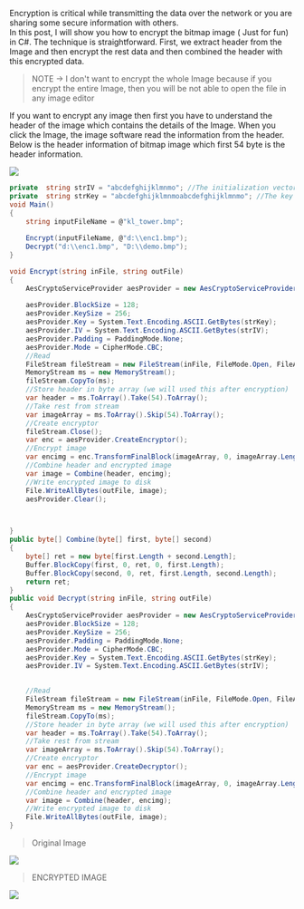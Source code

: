 
Encryption is critical while transmitting the data over the network or you are sharing some secure information with others.  
In this post, I will show you how to encrypt the bitmap image ( Just for fun) in C#. The technique is straightforward. First, we extract header from the Image and then encrypt the rest data and then combined the header with this encrypted data.

> NOTE -> I don't want to encrypt the whole Image because if you encrypt the entire Image, then you will be not able to open the file in any image editor

If you want to encrypt any image then first you have to understand the header of the image which contains the details of the Image. When you click the Image, the image software read the information from the header. Below is the header information of bitmap image which first 54 byte is the header information.

[![](https://1.bp.blogspot.com/-SdD0xVBUejk/XrTfzM5nuII/AAAAAAAAMhg/tUDVgpLGUUoTlAqSSfg3DzgRIjRYisT8QCK4BGAsYHg/d/bitmap.jpg)](https://www.blogger.com/blog/post/edit/6673695286148904603/3716715385352154017#)

```csharp
private  string strIV = "abcdefghijklmnmo"; //The initialization vector.
private  string strKey = "abcdefghijklmnmoabcdefghijklmnmo"; //The key
void Main()
{
	string inputFileName = @"kl_tower.bmp";
	
	Encrypt(inputFileName, @"d:\\enc1.bmp");
	Decrypt("d:\\enc1.bmp", "D:\\demo.bmp");
}

void Encrypt(string inFile, string outFile)
{
	AesCryptoServiceProvider aesProvider = new AesCryptoServiceProvider();
	
	aesProvider.BlockSize = 128;
	aesProvider.KeySize = 256;
	aesProvider.Key = System.Text.Encoding.ASCII.GetBytes(strKey);
	aesProvider.IV = System.Text.Encoding.ASCII.GetBytes(strIV);
	aesProvider.Padding = PaddingMode.None;
	aesProvider.Mode = CipherMode.CBC;
	//Read
	FileStream fileStream = new FileStream(inFile, FileMode.Open, FileAccess.Read);
	MemoryStream ms = new MemoryStream();
	fileStream.CopyTo(ms);
	//Store header in byte array (we will used this after encryption)
	var header = ms.ToArray().Take(54).ToArray();
	//Take rest from stream
	var imageArray = ms.ToArray().Skip(54).ToArray();
	//Create encryptor
	fileStream.Close();
	var enc = aesProvider.CreateEncryptor();
	//Encrypt image
	var encimg = enc.TransformFinalBlock(imageArray, 0, imageArray.Length);
	//Combine header and encrypted image
	var image = Combine(header, encimg);
	//Write encrypted image to disk
	File.WriteAllBytes(outFile, image);
	aesProvider.Clear();



}
public byte[] Combine(byte[] first, byte[] second)
{
	byte[] ret = new byte[first.Length + second.Length];
	Buffer.BlockCopy(first, 0, ret, 0, first.Length);
	Buffer.BlockCopy(second, 0, ret, first.Length, second.Length);
	return ret;
}
public void Decrypt(string inFile, string outFile)
{
	AesCryptoServiceProvider aesProvider = new AesCryptoServiceProvider();
	aesProvider.BlockSize = 128;
	aesProvider.KeySize = 256;
	aesProvider.Padding = PaddingMode.None;
	aesProvider.Mode = CipherMode.CBC;
	aesProvider.Key = System.Text.Encoding.ASCII.GetBytes(strKey);
	aesProvider.IV = System.Text.Encoding.ASCII.GetBytes(strIV);

	
	//Read
	FileStream fileStream = new FileStream(inFile, FileMode.Open, FileAccess.Read);
	MemoryStream ms = new MemoryStream();
	fileStream.CopyTo(ms);
	//Store header in byte array (we will used this after encryption)
	var header = ms.ToArray().Take(54).ToArray();
	//Take rest from stream
	var imageArray = ms.ToArray().Skip(54).ToArray();
	//Create encryptor
	var enc = aesProvider.CreateDecryptor();
	//Encrypt image
	var encimg = enc.TransformFinalBlock(imageArray, 0, imageArray.Length);
	//Combine header and encrypted image
	var image = Combine(header, encimg);
	//Write encrypted image to disk
	File.WriteAllBytes(outFile, image);
}

```

> Original Image

[![](https://1.bp.blogspot.com/-UXz6on85ewc/XrTxFxNLiYI/AAAAAAAAMiI/1r06howY1roR7-osOa0jt7hZzUPXACnIwCK4BGAsYHg/d/demo.bmp)](https://1.bp.blogspot.com/-UXz6on85ewc/XrTxFxNLiYI/AAAAAAAAMiI/1r06howY1roR7-osOa0jt7hZzUPXACnIwCK4BGAsYHg/demo.bmp)
 

> ENCRYPTED IMAGE  

[![](https://1.bp.blogspot.com/-2mW60M9qhNM/XrTw-QF5X4I/AAAAAAAAMh8/Njps5Dn3KNEpyrGhP9eEvKkLxOvG0sJNQCK4BGAsYHg/d/enc1.bmp)](https://1.bp.blogspot.com/-2mW60M9qhNM/XrTw-QF5X4I/AAAAAAAAMh8/Njps5Dn3KNEpyrGhP9eEvKkLxOvG0sJNQCK4BGAsYHg/enc1.bmp)
<!--stackedit_data:
eyJoaXN0b3J5IjpbLTk1MDY2NDcwNywxNzQwNDE0MjddfQ==
-->